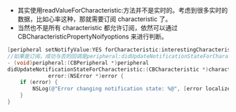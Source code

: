 - 其实使用readValueForCharacteristic:方法并不是实时的。考虑到很多实时的数据，比如心率这种，那就需要订阅 characteristic 了。
- 当然也不是所有 characteristic 都允许订阅，依然可以通过CBCharacteristicPropertyNoifyoptions 来进行判断。

```objectivec
[peripheral setNotifyValue:YES forCharacteristic:interestingCharacteristic];
//如果是订阅，成功与否的回调是peripheral:didUpdateNotificationStateForCharacteristic:error:，
- (void)peripheral:(CBPeripheral *)peripheral
didUpdateNotificationStateForCharacteristic:(CBCharacteristic *)characteristic
             error:(NSError *)error {
    if (error) {
        NSLog(@"Error changing notification state: %@", [error localizedDescription]);
    }
}
```